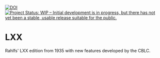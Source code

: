 [![DOI](https://zenodo.org/badge/DOI/10.5281/zenodo.5807148.svg)](https://doi.org/10.5281/zenodo.5807148)  [![Project Status: WIP – Initial development is in progress, but there has not yet been a stable, usable release suitable for the public.](https://www.repostatus.org/badges/latest/wip.svg)](https://www.repostatus.org/#wip)
# LXX
Rahlfs' LXX edition from 1935 with new features developed by the CBLC.



